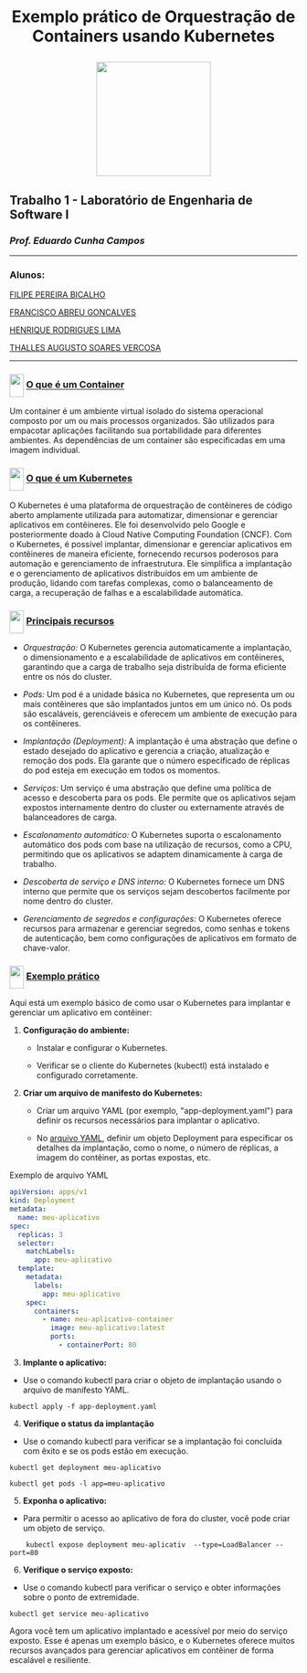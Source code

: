 <div align="center">
<h1> Exemplo prático de Orquestração de Containers usando Kubernetes

<img height="200" width="200" 
src="https://cdn.jsdelivr.net/gh/devicons/devicon/icons/kubernetes/kubernetes-plain-wordmark.svg" />
</h1>
</div>


## Trabalho 1 - Laboratório de Engenharia de Software I
### *Prof. Eduardo Cunha Campos*
-----------
### Alunos:

  [FILIPE PEREIRA BICALHO](https://github.com/F-SpaceMan)

  [FRANCISCO ABREU GONCALVES](https://github.com/Francis1408)

  [HENRIQUE RODRIGUES LIMA](https://github.com/Henrique-R-Lima)

  [THALLES AUGUSTO SOARES VERCOSA](https://github.com/thallesasv)

----
<h3> <img height="40" width="25" align="center" src="https://cdn.jsdelivr.net/gh/devicons/devicon/icons/kubernetes/kubernetes-plain.svg" />
<ins> O que é um Container </ins>
</h3> 

Um container é um ambiente virtual isolado do sistema operacional composto por um ou mais processos organizados. São utilizados para empacotar aplicações facilitando sua portabilidade para diferentes ambientes. 
As dependências de um container são especificadas em uma imagem individual.

<h3> <img height="40" width="25" align="center" src="https://cdn.jsdelivr.net/gh/devicons/devicon/icons/kubernetes/kubernetes-plain.svg" />
<ins> O que é um Kubernetes </ins>
</h3>

O Kubernetes é uma plataforma de orquestração de contêineres de código aberto amplamente utilizada para automatizar, dimensionar e gerenciar aplicativos em contêineres. Ele foi desenvolvido pelo Google e posteriormente doado à Cloud Native Computing Foundation (CNCF).
Com o Kubernetes, é possível implantar, dimensionar e gerenciar aplicativos em contêineres de maneira eficiente, fornecendo recursos poderosos para automação e gerenciamento de infraestrutura. Ele simplifica a implantação e o gerenciamento de aplicativos distribuídos em um ambiente de produção, lidando com tarefas complexas, como o balanceamento de carga, a recuperação de falhas e a escalabilidade automática.

<h3> <img height="40" width="25" align="center" src="https://cdn.jsdelivr.net/gh/devicons/devicon/icons/kubernetes/kubernetes-plain.svg" />
<ins> Principais recursos</ins>
</h3>

* *Orquestração:* O Kubernetes gerencia automaticamente a implantação, o dimensionamento e a escalabilidade de aplicativos em contêineres, garantindo que a carga de trabalho seja distribuída de forma eficiente entre os nós do cluster.

* *Pods:* Um pod é a unidade básica no Kubernetes, que representa um ou mais contêineres que são implantados juntos em um único nó. Os pods são escaláveis, gerenciáveis e oferecem um ambiente de execução para os contêineres.

* *Implantação (Deployment):* A implantação é uma abstração que define o estado desejado do aplicativo e gerencia a criação, atualização e remoção dos pods. Ela garante que o número especificado de réplicas do pod esteja em execução em todos os momentos.

* *Serviços:* Um serviço é uma abstração que define uma política de acesso e descoberta para os pods. Ele permite que os aplicativos sejam expostos internamente dentro do cluster ou externamente através de balanceadores de carga.

* *Escalonamento automático:* O Kubernetes suporta o escalonamento automático dos pods com base na utilização de recursos, como a CPU, permitindo que os aplicativos se adaptem dinamicamente à carga de trabalho.

* *Descoberta de serviço e DNS interno:* O Kubernetes fornece um DNS interno que permite que os serviços sejam descobertos facilmente por nome dentro do cluster.

* *Gerenciamento de segredos e configurações:* O Kubernetes oferece recursos para armazenar e gerenciar segredos, como senhas e tokens de autenticação, bem como configurações de aplicativos em formato de chave-valor.

<h3> <img height="40" width="25" align="center" src="https://cdn.jsdelivr.net/gh/devicons/devicon/icons/kubernetes/kubernetes-plain.svg" />
<ins> Exemplo prático </ins>
</h3>

Aqui está um exemplo básico de como usar o Kubernetes para implantar e gerenciar um aplicativo em contêiner:

1. **Configuração do ambiente:**


    * Instalar e configurar o Kubernetes.

    * Verificar se o cliente do Kubernetes (kubectl) está instalado e configurado corretamente.

2. **Criar um arquivo de manifesto do Kubernetes:**

    * Criar um arquivo YAML (por exemplo, "app-deployment.yaml") para definir os recursos necessários para implantar o aplicativo.

    * No [arquivo YAML](https://github.com/Francis1408/Kubernetes-Manual/blob/main/meu-aplicativo.yml), definir um objeto Deployment para especificar os detalhes da implantação, como o nome, o número de réplicas, a imagem do contêiner, as portas expostas, etc.

Exemplo de arquivo YAML

```yaml
apiVersion: apps/v1
kind: Deployment
metadata:
  name: meu-aplicativo
spec:
  replicas: 3
  selector:
    matchLabels:
      app: meu-aplicativo
  template:
    metadata:
      labels:
        app: meu-aplicativo
    spec:
      containers:
        - name: meu-aplicativo-container
          image: meu-aplicativo:latest
          ports:
            - containerPort: 80
```
3. **Implante o aplicativo:**

* Use o comando kubectl para criar o objeto de implantação usando o arquivo de manifesto YAML.

```shell
kubectl apply -f app-deployment.yaml
```
4. **Verifique o status da implantação**

* Use o comando kubectl para verificar se a implantação foi concluída com êxito e se os pods estão em execução.

```shell
kubectl get deployment meu-aplicativo
```
```shell
kubectl get pods -l app=meu-aplicativo
```
5. **Exponha o aplicativo:**

* Para permitir o acesso ao aplicativo de fora do cluster, você pode criar um objeto de serviço.

```shell
	kubectl expose deployment meu-aplicativ  --type=LoadBalancer --port=80
```

6. **Verifique o serviço exposto:**

* Use o comando kubectl para verificar o serviço e obter informações sobre o ponto de extremidade.

```shell
kubectl get service meu-aplicativo
```

Agora você tem um aplicativo implantado e acessível por meio do serviço exposto. Esse é apenas um exemplo básico, e o Kubernetes oferece muitos recursos avançados para gerenciar aplicativos em contêiner de forma escalável e resiliente.
